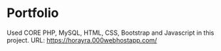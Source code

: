 # Portfolio
Used CORE PHP, MySQL, HTML, CSS, Bootstrap and Javascript in this project.
URL: https://horayra.000webhostapp.com/
